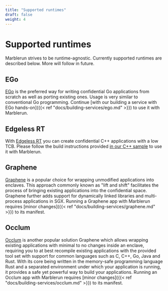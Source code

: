 ```yaml
---
title: "Supported runtimes"
draft: false
weight: 4
---
```


# Supported runtimes

Marblerun strives to be runtime-agnostic. Currently supported runtimes are described below. More will follow in future.

## EGo
[EGo](https://github.com/edgelesssys/ego) is the preferred way for writing confidential Go applications from scratch as well as porting existing ones. Usage is very similar to conventional Go programming. Continue [with our building a service with EGo hands-on]({{< ref "docs/building-services/ego.md" >}}) to use it with Marblerun.

## Edgeless RT
With [Edgeless RT](https://github.com/edgelesssys/edgelessrt) you can create confidential C++ applications with a low TCB. Please follow the build instructions provided [in our C++ sample](https://github.com/edgelesssys/marblerun/blob/master/samples/helloc%2B%2B) to use it with Marblerun.

## Graphene
[Graphene](https://grapheneproject.io/) is a popular choice for wrapping unmodified applications into enclaves.
This approach commonly known as "lift and shift" facilitates the process of bringing existing applications into the confidential space.
Graphene further adds support for dynamically linked libraries and multi-process applications in SGX.
Running a Graphene app with Marblerun requires [minor changes]({{< ref "docs/building-services/graphene.md" >}}) to its manifest.

## Occlum
[Occlum](https://github.com/occlum/occlum) is another popular solution Graphene which allows wrapping existing applications with minimal to no changes inside an enclave, requiring you to at best recompile existing applications with the provided tool set with support for common languages such as C, C++, Go, Java and Rust.
With its core being written in the memory-safe programming language Rust and a separated environment under which your application is running, it provides a safe yet powerful way to build your applications.
Running an Occlum app with Marblerun requires [minor changes]({{< ref "docs/building-services/occlum.md" >}}) to its manifest.
